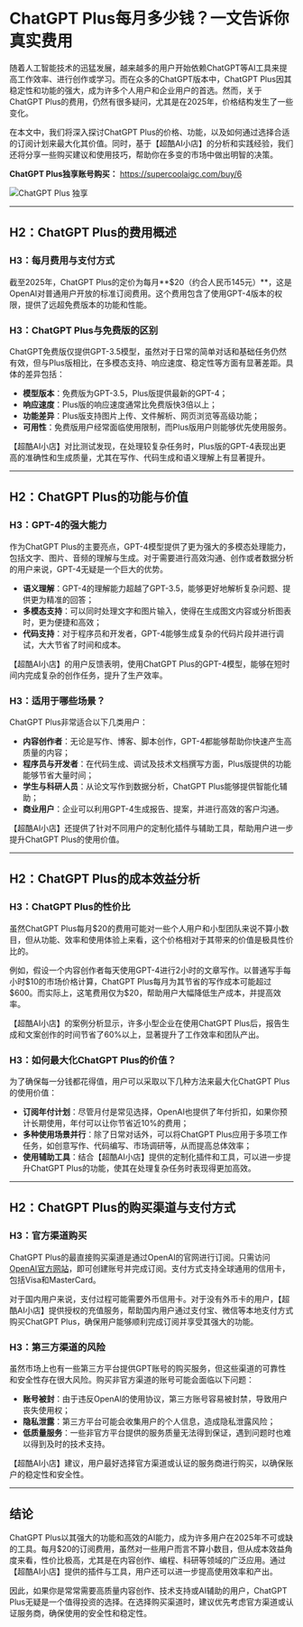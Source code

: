 

# ChatGPT Plus每月多少钱？一文告诉你真实费用

随着人工智能技术的迅猛发展，越来越多的用户开始依赖ChatGPT等AI工具来提高工作效率、进行创作或学习。而在众多的ChatGPT版本中，ChatGPT Plus因其稳定性和功能的强大，成为许多个人用户和企业用户的首选。然而，关于ChatGPT Plus的费用，仍然有很多疑问，尤其是在2025年，价格结构发生了一些变化。

在本文中，我们将深入探讨ChatGPT Plus的价格、功能，以及如何通过选择合适的订阅计划来最大化其价值。同时，基于【超酷AI小店】的分析和实践经验，我们还将分享一些购买建议和使用技巧，帮助你在多变的市场中做出明智的决策。

**ChatGPT Plus独享账号购买：** https://supercoolaigc.com/buy/6

![ChatGPT Plus 独享](https://supercoolaigc.store//uploads/images/b00833308c52caae90e8cd4015bbe8be.png)

---

## H2：ChatGPT Plus的费用概述

### H3：每月费用与支付方式

截至2025年，ChatGPT Plus的定价为每月\*\*\$20（约合人民币145元）\*\*，这是OpenAI对普通用户开放的标准订阅费用。这个费用包含了使用GPT-4版本的权限，提供了远超免费版本的功能和性能。

### H3：ChatGPT Plus与免费版的区别

ChatGPT免费版仅提供GPT-3.5模型，虽然对于日常的简单对话和基础任务仍然有效，但与Plus版相比，在多模态支持、响应速度、稳定性等方面有显著差距。具体的差异包括：

* ​**模型版本**​：免费版为GPT-3.5，Plus版提供最新的GPT-4；
* ​**响应速度**​：Plus版的响应速度通常比免费版快3倍以上；
* ​**功能差异**​：Plus版支持图片上传、文件解析、网页浏览等高级功能；
* ​**可用性**​：免费版用户经常面临使用限制，而Plus版用户则能够优先使用服务。

【超酷AI小店】对比测试发现，在处理较复杂任务时，Plus版的GPT-4表现出更高的准确性和生成质量，尤其在写作、代码生成和语义理解上有显著提升。

---

## H2：ChatGPT Plus的功能与价值

### H3：GPT-4的强大能力

作为ChatGPT Plus的主要亮点，GPT-4模型提供了更为强大的多模态处理能力，包括文字、图片、音频的理解与生成。对于需要进行高效沟通、创作或者数据分析的用户来说，GPT-4无疑是一个巨大的优势。

* ​**语义理解**​：GPT-4的理解能力超越了GPT-3.5，能够更好地解析复杂问题、提供更为精准的回答；
* ​**多模态支持**​：可以同时处理文字和图片输入，使得在生成图文内容或分析图表时，更为便捷和高效；
* ​**代码支持**​：对于程序员和开发者，GPT-4能够生成复杂的代码片段并进行调试，大大节省了时间和成本。

【超酷AI小店】的用户反馈表明，使用ChatGPT Plus的GPT-4模型，能够在短时间内完成复杂的创作任务，提升了生产效率。

### H3：适用于哪些场景？

ChatGPT Plus非常适合以下几类用户：

* ​**内容创作者**​：无论是写作、博客、脚本创作，GPT-4都能够帮助你快速产生高质量的内容；
* ​**程序员与开发者**​：在代码生成、调试及技术文档撰写方面，Plus版提供的功能能够节省大量时间；
* ​**学生与科研人员**​：从论文写作到数据分析，ChatGPT Plus能够提供智能化辅助；
* ​**商业用户**​：企业可以利用GPT-4生成报告、提案，并进行高效的客户沟通。

【超酷AI小店】还提供了针对不同用户的定制化插件与辅助工具，帮助用户进一步提升ChatGPT Plus的使用价值。

---

## H2：ChatGPT Plus的成本效益分析

### H3：ChatGPT Plus的性价比

虽然ChatGPT Plus每月\$20的费用可能对一些个人用户和小型团队来说不算小数目，但从功能、效率和使用体验上来看，这个价格相对于其带来的价值是极具性价比的。

例如，假设一个内容创作者每天使用GPT-4进行2小时的文章写作。以普通写手每小时\$10的市场价格计算，ChatGPT Plus每月为其节省的写作成本可能超过\$600。而实际上，这笔费用仅为\$20，帮助用户大幅降低生产成本，并提高效率。

【超酷AI小店】的案例分析显示，许多小型企业在使用ChatGPT Plus后，报告生成和文案创作的时间节省了60%以上，显著提升了工作效率和团队产出。

### H3：如何最大化ChatGPT Plus的价值？

为了确保每一分钱都花得值，用户可以采取以下几种方法来最大化ChatGPT Plus的使用价值：

* ​**订阅年付计划**​：尽管月付是常见选择，OpenAI也提供了年付折扣，如果你预计长期使用，年付可以让你节省近10%的费用；
* ​**多种使用场景并行**​：除了日常对话外，可以将ChatGPT Plus应用于多项工作任务，如创意写作、代码编写、市场调研等，从而提高总体效率；
* ​**使用辅助工具**​：结合【超酷AI小店】提供的定制化插件和工具，可以进一步提升ChatGPT Plus的功能，使其在处理复杂任务时表现得更加高效。

---

## H2：ChatGPT Plus的购买渠道与支付方式

### H3：官方渠道购买

ChatGPT Plus的最直接购买渠道是通过OpenAI的官网进行订阅。只需访问[OpenAI官方网站](https://chat.openai.com/)，即可创建账号并完成订阅。支付方式支持全球通用的信用卡，包括Visa和MasterCard。

对于国内用户来说，支付过程可能需要外币信用卡。对于没有外币卡的用户，【超酷AI小店】提供授权的充值服务，帮助国内用户通过支付宝、微信等本地支付方式购买ChatGPT Plus，确保用户能够顺利完成订阅并享受其强大的功能。

### H3：第三方渠道的风险

虽然市场上也有一些第三方平台提供GPT账号的购买服务，但这些渠道的可靠性和安全性存在很大风险。购买非官方渠道的账号可能会面临以下问题：

* ​**账号被封**​：由于违反OpenAI的使用协议，第三方账号容易被封禁，导致用户丧失使用权；
* ​**隐私泄露**​：第三方平台可能会收集用户的个人信息，造成隐私泄露风险；
* ​**低质量服务**​：一些非官方平台提供的服务质量无法得到保证，遇到问题时也难以得到及时的技术支持。

【超酷AI小店】建议，用户最好选择官方渠道或认证的服务商进行购买，以确保账户的稳定性和安全性。

---

## 结论

ChatGPT Plus以其强大的功能和高效的AI能力，成为许多用户在2025年不可或缺的工具。每月\$20的订阅费用，虽然对一些用户而言不算小数目，但从成本效益角度来看，性价比极高，尤其是在内容创作、编程、科研等领域的广泛应用。通过【超酷AI小店】提供的插件与工具，用户还可以进一步提高使用效率和产出。

因此，如果你是常常需要高质量内容创作、技术支持或AI辅助的用户，ChatGPT Plus无疑是一个值得投资的选择。在选择购买渠道时，建议优先考虑官方渠道或认证服务商，确保使用的安全性和稳定性。
